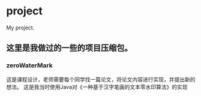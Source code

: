 # project
My project.
## 这里是我做过的一些的项目压缩包。
### zeroWaterMark
这是课程设计，老师需要每个同学找一篇论文，将论文内容进行实现，并提出新的想法。
这是我当时使用Java对《一种基于汉字笔画的文本零水印算法》的实现
